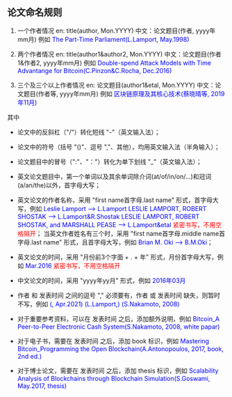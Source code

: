 ## 论文命名规则
 1. 一个作者情况
	en: title(author, Mon.YYYY)
	中文：论文题目(作者, yyyy年mm月)
	例如
	<font color=blue>The Part-Time Parliament(L.Lamport, May.1998)</font>

 2. 两个作者情况
	en: title(author1&author2, Mon.YYYY)
	中文：论文题目(作者1&作者2, yyyy年mm月)
	例如
	<font color=blue>Double-spend Attack Models with Time Advantange for Bitcoin(C.Pinzon&C.Rocha, Dec.2016)</font>

 3. 三个及三个以上作者情况
	en: 论文题目(author1&etal, Mon.YYYY)
	中文：论文题目(作者等, yyyy年mm月)
	例如
	<font color=blue>区块链原理及其核心技术(蔡晓晴等, 2019年11月)</font>

其中

 * 论文中的反斜杠（"/"）转化短线 "-"（英文输入法）；

 * 论文中的符号（括号 "()"、逗号 ","、其他），均用英文输入法（半角输入）；
  
 * 论文题目中的冒号（":"、"："）转化为单下划线 "_"（英文输入法）；
 
 * 英文论文题目中，第一个单词以及其余单词除介词(at/of/in/on/...)和冠词(a/an/the)以外，首字母大写；
 
 * 英文论文的作者名称，采用 "first name首字母.last name" 形式，首字母大写，例如 
  	<font color=blue>Leslie Lamport --> L.Lamport</font>
	<font color=blue>LESLIE LAMPORT, ROBERT SHOSTAK --> L.Lamport&R.Shostak</font>
	<font color=blue>LESLIE LAMPORT, ROBERT SHOSTAK, and MARSHALL PEASE --> L.Lamport&etal</font>
	<font color=red>紧密书写，不用空格隔开</font>；
	当英文作者姓名有三个时，采用 "first name首字母.middle name首字母.last name" 形式，且首字母大写，例如
	<font color=blue>Brian M. Oki --> B.M.Oki</font>；
 
 * 英文论文的时间，采用 "月份前3个字面 + . + 年" 形式，月份首字母大写，例如
	<font color=blue>Mar.2016</font>
	<font color=red>紧密书写，不用空格隔开</font>

 * 中文论文的时间，采用 "yyyy年yy月" 形式，例如
	<font color=blue>2016年03月</font>

 * 作者 和 发表时间 之间的逗号 "," 必须要有，作者 或 发表时间 缺失，则暂时不写，例如
	<font color=blue>(, Apr.2021)</font>
	<font color=blue>(L.Lamport,)</font>
	<font color=blue>(S.Nakamoto, 2008)</font>

 * 对于重要参考资料，可以在 发表时间 之后，添加额外说明，例如
	<font color=blue>Bitcoin_A Peer-to-Peer Electronic Cash System(S.Nakamoto, 2008, white papar)</font>

 * 对于电子书，需要在 发表时间 之后，添加 book 标识，例如
	<font color=blue>Mastering Bitcoin_Programming the Open Blockchain(A.Antonopoulos, 2017, book, 2nd ed.)</font>

 * 对于博士论文，需要在 发表时间 之后，添加 thesis 标识，例如
	<font color=blue>Scalability Analysis of Blockchains through Blockchain Simulation(S.Goswami, May.2017, thesis)</font>
		